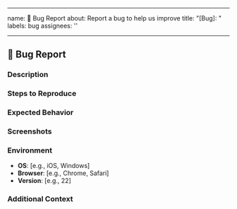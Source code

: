 <!-- .github/ISSUE_TEMPLATE/bug_report.md -->

---

name: 🐞 Bug Report
about: Report a bug to help us improve
title: "[Bug]: <brief description>"
labels: bug
assignees: ''

---

## 🐞 Bug Report

### Description

<!-- A clear and concise description of the bug -->

### Steps to Reproduce

<!-- Steps to reproduce the behavior:
1. Go to '...'
2. Click on '...'
3. Scroll down to '...'
4. See error -->

### Expected Behavior

<!-- A clear and concise description of what you expected to happen -->

### Screenshots

<!-- If applicable, add screenshots to help explain the problem -->

### Environment

- **OS**: [e.g., iOS, Windows]
- **Browser**: [e.g., Chrome, Safari]
- **Version**: [e.g., 22]

### Additional Context

<!-- Add any other context about the problem here -->
